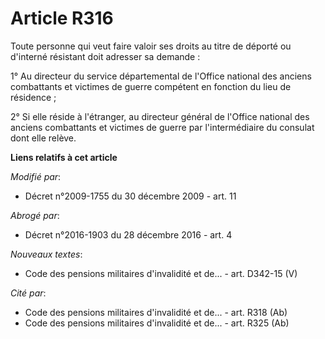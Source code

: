 # Article R316

Toute personne qui veut faire valoir ses droits au titre de déporté ou d'interné résistant doit adresser sa demande :

1° Au directeur du service départemental de l'Office national des anciens combattants et victimes de guerre compétent en
fonction du lieu de résidence ; 

2° Si elle réside à l'étranger, au directeur général de l'Office national des anciens combattants et victimes de guerre par
l'intermédiaire du consulat dont elle relève.

**Liens relatifs à cet article**

_Modifié par_:

  - Décret n°2009-1755 du 30 décembre 2009 - art. 11

_Abrogé par_:

  - Décret n°2016-1903 du 28 décembre 2016 - art. 4

_Nouveaux textes_:

  - Code des pensions militaires d'invalidité et de... - art. D342-15 (V)

_Cité par_:

  - Code des pensions militaires d'invalidité et de... - art. R318 (Ab)
  - Code des pensions militaires d'invalidité et de... - art. R325 (Ab)
